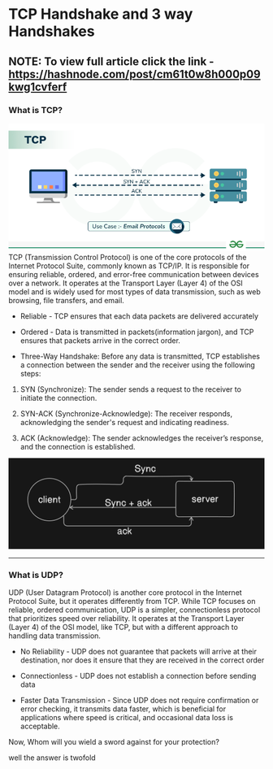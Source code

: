 # TCP Handshake and 3 way Handshakes
## NOTE: To view full article click the link - https://hashnode.com/post/cm61t0w8h000p09kwg1cvferf


### What is TCP?
![alt text](image.png)
TCP (Transmission Control Protocol) is one of the core protocols of the Internet Protocol Suite, commonly known as TCP/IP. It is responsible for ensuring reliable, ordered, and error-free communication between devices over a network. It operates at the Transport Layer (Layer 4) of the OSI model and is widely used for most types of data transmission, such as web browsing, file transfers, and email.

- Reliable - TCP ensures that each data packets are delivered accurately

- Ordered - Data is transmitted in packets(information jargon), and TCP ensures that packets arrive in the correct order.

- Three-Way Handshake:
Before any data is transmitted, TCP establishes a connection between the sender and the receiver using the following steps:

1. SYN (Synchronize): The sender sends a request to the receiver to initiate the connection.

1. SYN-ACK (Synchronize-Acknowledge): The receiver responds, acknowledging the sender's request and indicating readiness.

1. ACK (Acknowledge): The sender acknowledges the receiver’s response, and the connection is established.

![alt text](image-1.png)

---
### What is UDP?

UDP (User Datagram Protocol) is another core protocol in the Internet Protocol Suite, but it operates differently from TCP. While TCP focuses on reliable, ordered communication, UDP is a simpler, connectionless protocol that prioritizes speed over reliability. It operates at the Transport Layer (Layer 4) of the OSI model, like TCP, but with a different approach to handling data transmission.


- No Reliability - UDP does not guarantee that packets will arrive at their destination, nor does it ensure that they are received in the correct order

- Connectionless - UDP does not establish a connection before sending data

- Faster Data Transmission - Since UDP does not require confirmation or error checking, it transmits data faster, which is beneficial for applications where speed is critical, and occasional data loss is acceptable.

Now, Whom will you wield a sword against for your protection?

well the answer is twofold
